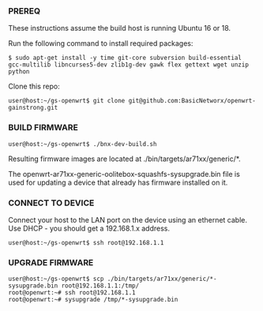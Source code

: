 ### PREREQ

These instructions assume the build host is running Ubuntu 16 or 18.  

Run the following command to install required packages:
```
$ sudo apt-get install -y time git-core subversion build-essential gcc-multilib libncurses5-dev zlib1g-dev gawk flex gettext wget unzip python
```
Clone this repo:
```
user@host:~/gs-openwrt$ git clone git@github.com:BasicNetworx/openwrt-gainstrong.git
```

### BUILD FIRMWARE
```
user@host:~/gs-openwrt$ ./bnx-dev-build.sh
```
Resulting firmware images are located at ./bin/targets/ar71xx/generic/*.  

The openwrt-ar71xx-generic-oolitebox-squashfs-sysupgrade.bin file is used for updating a device that already has firmware installed on it.

### CONNECT TO DEVICE
Connect your host to the LAN port on the device using an ethernet cable.  Use DHCP - you should get a 192.168.1.x address.
```
user@host:~/gs-openwrt$ ssh root@192.168.1.1
```

### UPGRADE FIRMWARE
```
user@host:~/gs-openwrt$ scp ./bin/targets/ar71xx/generic/*-sysupgrade.bin root@192.168.1.1:/tmp/
root@openwrt:~# ssh root@192.168.1.1
root@openwrt:~# sysupgrade /tmp/*-sysupgrade.bin
```

